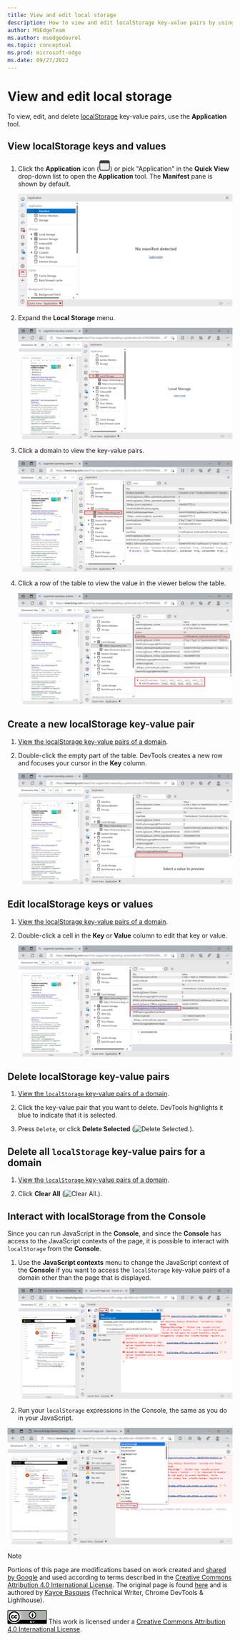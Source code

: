 ```yaml
---
title: View and edit local storage
description: How to view and edit localStorage key-value pairs by using the Local Storage pane and the Console.
author: MSEdgeTeam
ms.author: msedgedevrel
ms.topic: conceptual
ms.prod: microsoft-edge
ms.date: 09/27/2022
---
```

<!-- Copyright Kayce Basques

   Licensed under the Apache License, Version 2.0 (the "License");
   you may not use this file except in compliance with the License.
   You may obtain a copy of the License at

       https://www.apache.org/licenses/LICENSE-2.0

   Unless required by applicable law or agreed to in writing, software
   distributed under the License is distributed on an "AS IS" BASIS,
   WITHOUT WARRANTIES OR CONDITIONS OF ANY KIND, either express or implied.
   See the License for the specific language governing permissions and
   limitations under the License.  -->
# View and edit local storage

To view, edit, and delete [localStorage](https://developer.mozilla.org/docs/Web/API/Window/localStorage) key-value pairs, use the **Application** tool.


<!-- ====================================================================== -->
## View localStorage keys and values

1. Click the **Application** icon (![Application icon](../media/application-icon.png)) or pick "Application" in the **Quick View** drop-down list to open the **Application** tool. The **Manifest** pane is shown by default.

   ![The Manifest pane.](../media/storage-application-manifest.msft.png)

1. Expand the **Local Storage** menu.

   ![The Local Storage menu.](../media/storage-application-local-storage.msft.png)

1. Click a domain to view the key-value pairs.

   ![The localStorage key-value pairs for the https://www.bing.com domain](../media/storage-application-local-storage-view-key-value.msft.png)

1. Click a row of the table to view the value in the viewer below the table.

   ![View the value of the eventLogQueue_Online key.](../media/storage-application-local-storage-view-key-value-selected.msft.png)


<!-- ====================================================================== -->
## Create a new localStorage key-value pair

1. [View the localStorage key-value pairs of a domain](#view-localstorage-keys-and-values).

1. Double-click the empty part of the table.  DevTools creates a new row and focuses your cursor in the **Key** column.

   ![The empty part of the table to double-click in order to create a new key-value pair.](../media/storage-application-local-storage-new-key-value.msft.png)


<!-- ====================================================================== -->
## Edit localStorage keys or values

1. [View the localStorage key-value pairs of a domain](#view-localstorage-keys-and-values).

1. Double-click a cell in the **Key** or **Value** column to edit that key or value.

   ![Edit a localStorage key.](../media/storage-application-local-storage-edit-key-value.msft.png)

<!-- ====================================================================== -->
## Delete localStorage key-value pairs

1. [View the `localStorage` key-value pairs of a domain](#view-localstorage-keys-and-values).

1. Click the key-value pair that you want to delete.  DevTools highlights it blue to indicate that it is selected.

1. Press `Delete`, or click **Delete Selected** (![Delete Selected.](../media/delete-icon.msft.png)).


<!-- ====================================================================== -->
## Delete all `localStorage` key-value pairs for a domain

1. [View the `localStorage` key-value pairs of a domain](#view-localstorage-keys-and-values).

1. Click **Clear All** (![Clear All.](../media/clear-icon.msft.png)).


<!-- ====================================================================== -->
## Interact with localStorage from the Console

Since you can run JavaScript in the **Console**, and since the **Console** has access to the JavaScript contexts of the page, it is possible to interact with `localStorage` from the **Console**.

1. Use the **JavaScript contexts** menu to change the JavaScript context of the **Console** if you want to access the `localStorage` key-value pairs of a domain other than the page that is displayed.

   ![Change the JavaScript context of the Console.](../media/storage-console-local-storage.msft.png)

1. Run your `localStorage` expressions in the Console, the same as you do in your JavaScript.

![Interact with localStorage from the Console.](../media/storage-console-local-storage-interaction.msft.png)


<!-- ====================================================================== -->
> [!NOTE]
> Portions of this page are modifications based on work created and [shared by Google](https://developers.google.com/terms/site-policies) and used according to terms described in the [Creative Commons Attribution 4.0 International License](https://creativecommons.org/licenses/by/4.0).
> The original page is found [here](https://developer.chrome.com/docs/devtools/storage/localstorage/) and is authored by [Kayce Basques](https://developers.google.com/web/resources/contributors#kayce-basques) (Technical Writer, Chrome DevTools \& Lighthouse).

[![Creative Commons License.](../../media/cc-logo/88x31.png)](https://creativecommons.org/licenses/by/4.0)
This work is licensed under a [Creative Commons Attribution 4.0 International License](https://creativecommons.org/licenses/by/4.0).
